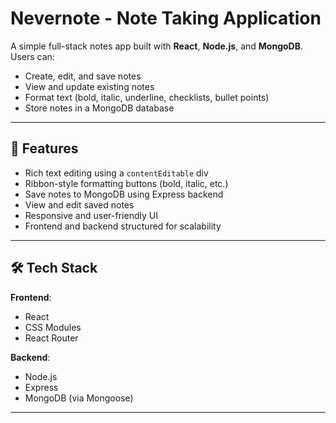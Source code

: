 # Nevernote - Note Taking Application

A simple full-stack notes app built with **React**, **Node.js**, and **MongoDB**. Users can:

- Create, edit, and save notes
- View and update existing notes
- Format text (bold, italic, underline, checklists, bullet points)
- Store notes in a MongoDB database

---

## 🚀 Features

- Rich text editing using a `contentEditable` div
- Ribbon-style formatting buttons (bold, italic, etc.)
- Save notes to MongoDB using Express backend
- View and edit saved notes
- Responsive and user-friendly UI
- Frontend and backend structured for scalability

---

## 🛠 Tech Stack

**Frontend**:  
- React  
- CSS Modules  
- React Router  

**Backend**:  
- Node.js  
- Express  
- MongoDB (via Mongoose)

---
